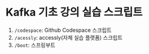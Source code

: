 # Kafka 기초 강의 실습 스크립트
1. ```/codespace```: Github Codespace 스크립트
1. ```/acessly```: accessly(자체 실습 플랫폼) 스크립트
1. ```/boot```: 스프링부트
